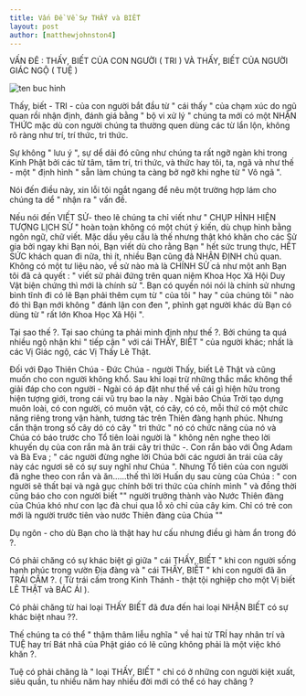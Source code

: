 ```yaml
---
title: Vấn Đề Về Sự THẤY và BIẾT 
layout: post
author: [matthewjohnston4]
---
```


VẤN ĐÊ : THẤY, BIẾT CỦA CON NGƯỜI ( TRI ) VÀ THẤY, BIẾT CỦA NGƯỜI GIÁC NGỘ ( TUỆ )

![ten buc hinh](http://mobile.vtc.vn/uploads/mecon/c/2018/04/13/a5235238-684d-40bb-86d7-9065707eacc2.jpg "ten buc hinh")

Thấy, biết - TRI - của con người bắt đầu từ " cái thấy " của chạm xúc do ngũ quan rồi nhận định, đánh giá bằng " bộ vi xử lý " chúng ta mới có một NHẬN THỨC mặc dù con người chúng ta thường quen dùng các từ lẩn lộn, không rõ ràng như trí, trí thức, tri thức. 

Sự không " lưu ý ", sự dể dải đó cũng như chúng ta rất ngỡ ngàn khi trong Kinh Phật bởi các từ tâm, tâm trí, tri thức, và thức hay tôi, ta, ngã và như thế - một " định hình " sẵn làm chúng ta càng bở ngỡ khi nghe từ " Vô ngã ". 

Nói đến điều này, xin lỗi tôi ngắt ngang để nêu một trường hợp lám cho chúng ta dể " nhận ra " vấn đề.

Nếu nói đến VIẾT SỬ- theo lẽ chúng ta chỉ viết như " CHỤP HÌNH HIỆN TƯỢNG LỊCH SỬ " hoàn toàn không có một chút ý kiến, dù chụp hình bằng ngôn ngữ, chữ viết. Mặc dầu yêu cầu là thế nhưng thật khó khăn cho các Sử gia bởi ngay khi Bạn nói, Bạn viết dù cho rằng Bạn " hết sức trung thực, HẾT SỨC khách quan đi nữa, thì ít, nhiều Bạn cũng đã NHẬN ĐỊNH chủ quan. Không có một tư liệu nào, về sử nào mà là CHÍNH SỬ cả như một anh Bạn tôi đã cả quyết : " viết sử phải đứng trên quan niệm Khoa Học Xã Hội Duy Vật biện chứng thì mới là chính sử ". Bạn có quyền nói nói là chính sử nhưng bình tĩnh đi có lẽ Bạn phải thêm cụm từ " của tôi " hay " của chúng tôi " nào đó thì Bạn mới không " đánh lận con đen ", phỉnh gạt người khác dù Bạn có dùng từ " rất lớn Khoa Học Xã Hội ".

Tại sao thế ?. Tại sao chúng ta phải minh định như thế ?. Bởi chúng ta quá nhiều ngộ nhận khi " tiếp cận " với cái THẤY, BIẾT " của người khác; nhất là các Vị Giác ngộ, các Vị Thấy Lẽ Thật.

Đối với Đạo Thiên Chúa - Đức Chúa - người Thấy, biết Lẽ Thật và cũng muốn cho con người không khổ. Sau khi loại trừ những thắc mắc không thể giải đáp cho con người - Ngài có áp đặt như thế về cái gì hiện hữu trong hiện tượng giới, trong cái vũ trụ bao la này . Ngài bảo Chúa Trời tạo dựng muôn loài, có con người, có muôn vật, có cây, có cỏ, mỗi thứ có một chức năng riêng trong vận hành, tương tác trên Thiên đàng hạnh phúc. Nhưng cẩn thận trong số cây dó có cây " tri thức " nó có chức năng của nó và Chúa có báo trước cho Tổ tiên loài người là " không nên nghe theo lời khuyến dụ của con rắn mà ăn trái cây tri thức -. Con rắn bảo với Ông Adam và Bà Eva ; " các người đừng nghe lời Chúa bởi các ngươi ăn trái của cây này các ngươi sẽ có sự suy nghĩ như Chúa ". Nhưng Tổ tiên của con người đã nghe theo con rắn và ăn......thế thì lời Huấn dụ sau cùng của Chúa : " con người sẽ thất bại và ngả gục chính bởi tri thức của chính mình " và đồng thời cũng báo cho con người biết "" người trưởng thành vào Nước Thiên đàng của Chúa khó như con lạc đà chui qua lỗ xỏ chỉ của cây kim. Chỉ có trẻ con mới là người trước tiên vào nước Thiên đàng của Chúa ""

Dụ ngôn - cho dù Bạn cho là thật hay hư cấu nhưng điều gì hàm ẩn trong đó ?.

Có phải chăng có sự khác biệt gì giữa " cái THẤY, BIẾT " khi con người sống hạnh phúc trong vườn Địa đàng và " cái THẤY, BIẾT " khi con người đã ăn TRÁI CẤM ?. ( Từ trái cấm trong Kinh Thánh - thật tội nghiệp cho một Vị biết LẼ THẬT và BÁC ÁI ).

Có phải chăng từ hai loại THẤY BIẾT đã đưa đến hai loại NHẬN BIẾT có sự khác biệt nhau ??. 

Thế chúng ta có thể " thậm thâm liễu nghĩa " về hai từ TRÍ hay nhân trí và TUỆ hay trí Bát nhã của Phật giáo có lẽ cũng không phải là một việc khó khăn ?. 

Tuệ có phải chăng là " loại THẤY, BIẾT " chỉ có ở những con người kiệt xuất, siêu quần, tu nhiều năm hay nhiều đời mới có thể có hay chăng ?